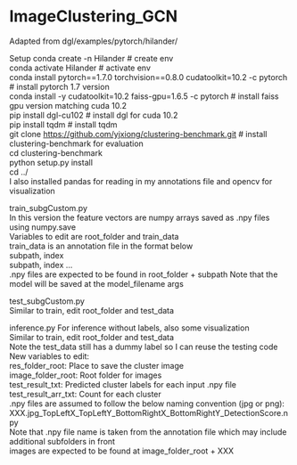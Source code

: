 # ImageClustering_GCN

Adapted from dgl/examples/pytorch/hilander/

Setup
conda create -n Hilander # create env  
conda activate Hilander # activate env  
conda install pytorch==1.7.0 torchvision==0.8.0 cudatoolkit=10.2 -c pytorch # install pytorch 1.7 version  
conda install -y cudatoolkit=10.2 faiss-gpu=1.6.5 -c pytorch # install faiss gpu version matching cuda 10.2  
pip install dgl-cu102 # install dgl for cuda 10.2  
pip install tqdm # install tqdm  
git clone https://github.com/yjxiong/clustering-benchmark.git # install clustering-benchmark for evaluation  
cd clustering-benchmark  
python setup.py install  
cd ../  
I also installed pandas for reading in my annotations file and opencv for visualization  

train_subgCustom.py  
In this version the feature vectors are numpy arrays saved as .npy files using numpy.save  
Variables to edit are root_folder and train_data  
train_data is an annotation file in the format below  
subpath, index  
subpath, index ...  
.npy files are expected to be found in root_folder + subpath 
Note that the model will be saved at the model_filename args

test_subgCustom.py  
Similar to train, edit root_folder and test_data  

inference.py
For inference without labels, also some visualization  
Similar to train, edit root_folder and test_data  
Note the test_data still has a dummy label so I can reuse the testing code  
New variables to edit:  
res_folder_root: Place to save the cluster image  
image_folder_root: Root folder for images  
test_result_txt: Predicted cluster labels for each input .npy file  
test_result_arr_txt: Count for each cluster  
.npy files are assumed to follow the below naming convention (jpg or png):  
XXX.jpg_TopLeftX_TopLeftY_BottomRightX_BottomRightY_DetectionScore.npy  
Note that .npy file name is taken from the annotation file which may include additional subfolders in front  
images are expected to be found at image_folder_root + XXX
